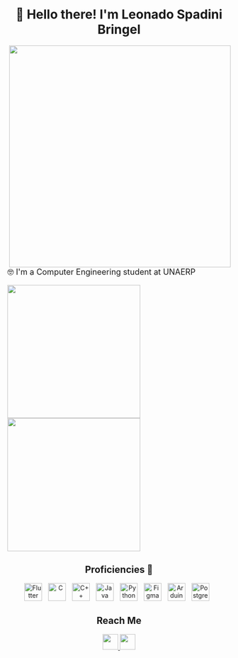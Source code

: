 <h1 align="center">👋 Hello there! I'm Leonado Spadini Bringel</h1>

<div class="right_side_block" align="right">
  <img src="https://user-images.githubusercontent.com/74038190/225813708-98b745f2-7d22-48cf-9150-083f1b00d6c9.gif" width="500px" max-width="500px" align="right">
</div>

<div class="left_side_block" align="left">
  <p style="font-size: 18px">🤓 I'm a Computer Engineering student at UNAERP</p>

  <img width="300px" max-width="300px" src="https://github-readme-stats.vercel.app/api/top-langs/?username=LeonardoBringel&langs_count=4&layout=compact&theme=dark"/>
  <img width="300px" max-width="300px" src="https://github-readme-stats.vercel.app/api?username=LeonardoBringel&hide_rank=true&hide=issues,contribs&count_private=true&show_icons=true&theme=dark&hide_title=true"/>
</div>

<h2 align="center">Proficiencies 🚀</h2>
<div class="proficiencies_block" align="center">
  <img title="Flutter" height="40px" style="padding-right:10px" src="https://cdn.jsdelivr.net/gh/devicons/devicon/icons/flutter/flutter-original.svg"/>
  <img title="C" height="40px" style="padding-right:10px" src="https://cdn.jsdelivr.net/gh/devicons/devicon/icons/c/c-original.svg">
  <img title="C++" height="40px" style="padding-right:10px" src="https://cdn.jsdelivr.net/gh/devicons/devicon/icons/cplusplus/cplusplus-original.svg">
  <img title="Java" height="40px" style="padding-right:10px" src="https://cdn.jsdelivr.net/gh/devicons/devicon/icons/java/java-original.svg">
  <img title="Python" height="40px" style="padding-right:10px" src="https://cdn.jsdelivr.net/gh/devicons/devicon/icons/python/python-original.svg">
  <img title="Figma" height="40px" style="padding-right:10px" src="https://cdn.jsdelivr.net/gh/devicons/devicon/icons/figma/figma-original.svg">
  <img title="Arduino" height="40px" style="padding-right:10px" src="https://cdn.jsdelivr.net/gh/devicons/devicon/icons/arduino/arduino-original.svg">
  <img title="Postgresql" height="40px" style="padding-right:10px" src="https://cdn.jsdelivr.net/gh/devicons/devicon/icons/postgresql/postgresql-original.svg">
</div>

<h2 align="center">Reach Me</h2>
<div class="reach_me_block" align="center">
  <a href="mailto:leo.sbringel@gmail.com">
    <img src="https://img.shields.io/badge/Gmail-D14836?style=for-the-badge&logo=gmail&logoColor=white" height="35px">
  </a>
  <a href="https://www.linkedin.com/in/leonardo-bringel-33a710283/">
    <img src="https://img.shields.io/badge/-LinkedIn-%230077B5?style=for-the-badge&logo=linkedin&logoColor=white" height="35px">
  </a>
</div>
